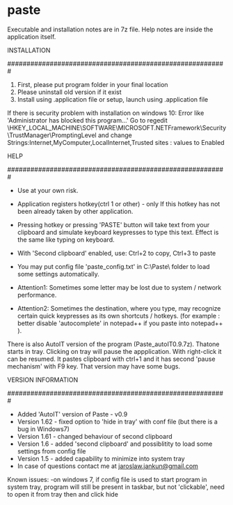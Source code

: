 # paste
Executable and installation notes are in 7z file. Help notes are inside the application itself.

INSTALLATION

#########################################################

1) First, please put program folder in your final location
2) Please uninstall old version if it exist
3) Install using .application file or setup, launch using .application file

If there is security problem with installation on windows 10:
Error like 'Administrator has blocked this program...'
Go to regedit \HKEY_LOCAL_MACHINE\SOFTWARE\MICROSOFT\.NETFramework\Security\TrustManager\PromptingLevel 
and change Strings:Internet,MyComputer,LocalInternet,Trusted sites : values to Enabled

HELP

#########################################################

- Use at your own risk.
- Application registers hotkey(ctrl  1 or other) - only If this hotkey has not been already taken by other application. 
- Pressing hotkey or pressing 'PASTE' button will take text from your clipboard and simulate keyboard keypresses to type this text. Effect is the same like typing on keyboard. 
- With 'Second clipboard' enabled, use: Ctrl+2 to copy, Ctrl+3 to paste 
- You may put config file 'paste_config.txt' in C:\Paste\ folder to load some settings automatically.

- Attention1: Sometimes some letter may be lost due to system / network performance. 
- Attention2: Sometimes the destination, where you type, may recognize certain quick keypresses as its own shortcuts / hotkeys. (for example : better disable 'autocomplete' in notepad++ if you paste into notepad++ ). 

There is also AutoIT version of the program (Paste_autoIT0.9.7z). Thatone starts in tray. Clicking on tray will pause the appplication. With right-click it can be resumed. It pastes clipboard with ctrl+1 and it has second 'pause mechanism' with F9 key. That version may have some bugs.

VERSION INFORMATION

#########################################################
- Added 'AutoIT' version  of Paste - v0.9
- Version 1.62 - fixed option to 'hide in tray' with conf file (but there is a bug in Windows7)
- Version 1.61 - changed behaviour of second clipboard
- Version 1.6 - added 'second clipboard' and possiblitity to load some settings from config file
- Version 1.5 - added capability to minimize into system tray
- In case of questions contact me at jaroslaw.jankun@gmail.com

Known issues: 
-on windows 7, if config file is used to start program in system tray, program will still be present in taskbar, but not 'clickable', need to open it from tray then and click hide
